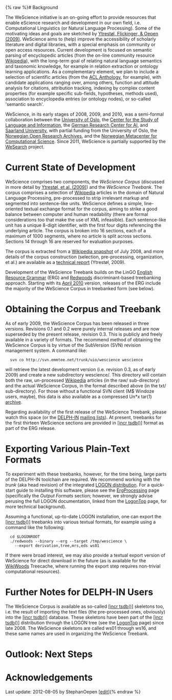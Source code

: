 {% raw %}# Background

The WeScience initiative is an on-going effort to provide resources that
enable eScience research and development in our own field, i.e.
Computational Linguistics (or Natural Language Processing). Some of the
motivating ideas and goals are sketched by [Ytrestøl, Flickinger, &
Oepen (2009)](http://www.delph-in.net/wescience/tlt09.pdf). WeScience
aims to (help) improve the accessibility of scholarly literature and
digital libraries, with a special emphasis on community or open access
resources. Current development is focused on semantic parsing of
encyclopedic articles (from the on-line community resource
[Wikipedia](http://en.wikipedia.org)), with the long-term goal of
relating natural language semantics and taxonomic knowledge, for example
in relation extraction or ontology learning applications. As a
complementary element, we plan to include a selection of scientific
articles (from the [ACL Anthology](http://aclweb.org/anthology-new/),
for example), with candidate applications ranging over, among others,
function and attitude analysis for citations, attribution tracking,
indexing by complex content properties (for example specific sub-fields,
hypotheses, methods used), association to encyclopedia entries (or
ontology nodes), or so-called 'semantic search'.

WeScience, in its early stages of 2008, 2009, and 2010, was a
semi-formal collaboration between the [University of
Oslo](http://www.mn.uio.no/ifi/english/research/groups/ltg/), the
[Center for the Study of Language and
Information](http://lingo.stanford.edu/), the [German Research Center
for AI](http://www.dfki.de/lt), and [Saarland
University](http://www.coli.uni-saarland.de), with partial funding from
the University of Oslo, the [Norwegian Open Research
Archives](http://www.ub.uit.no/wiki/openaccess/index.php/NORA), and the
[Norwegian Metacenter for Computational Science](http://www.notur.no).
Since 2011, WeScience is partially supported by the [WeSearch](https://blog.inductorsoftware.com/docsproto/garage/WeSearch)
project.

# Current State of Development

WeScience comprises two components, the *WeScience Corpus* (discussed in
more detail by [Ytrestøl, et al.
(2009)](http://www.delph-in.net/wescience/tlt09.pdf)) and the *WeScience
Treebank*. The corpus comprises a selection of
[Wikipedia](http://en.wikipedia.org) articles in the domain of Natural
Language Processing, pre-processed to strip irrelevant markup and
segmented into sentence-like units. WeScience defines a simple,
line-oriented textual exchange format for the corpus, aiming to strike a
good balance between computer and human readability (there are formal
considerations too that make the use of XML infeasible). Each
sentence-like unit has a unique 8-digit identifier, with the first four
digits referencing the underlying article. The corpus is broken into 16
sections, each of a maximum of 1000 segments, where no article is split
across sections. Sections 14 through 16 are reserved for evaluation
purposes.

The corpus is extracted from a [Wikipedia
snapshot](http://www.delph-in.net/wescience/enwiki-20080727-pages-articles.xml.bz2)
of July 2008, and more details of the corpus construction (selection,
pre-processing, organization, et al.) are available as a [technical
report](http://www.delph-in.net/wescience/Ytrestol:09.pdf) (Ytrestøl,
2009).

Development of the WeScience Treebank builds on the LinGO [English
Resource Grammar](http://www.delph-in.net/erg) (ERG) and
[Redwoods](http://www.delph-in.net/redwoods) discriminant-based
treebanking approach. Starting with its [April
2010](http://svn.delph-in.net/erg/tags/1010) version, releases of the
ERG include the majority of the WeScience Corpus in treebanked form (see
below).

# Obtaining the Corpus and Treebank

As of early 2009, the WeScience Corpus has been released in three
versions. Revisions 0.1 and 0.2 were purely internal releases and are
now superseded by the present release, revision 0.3. This is publicly
and freely available in a variety of formats. The recommend method of
obtaining the WeScience Corpus is by virtue of the SubVersion (SVN)
revision management system. A command like:

      svn co http://svn.emmtee.net/trunk/uio/wescience wescience

will retrieve the latest development version (i.e. revision 0.3, as of
early 2009) and create a new subdirectory wescience/. This directory
will contain both the raw, un-processed
[Wikipedia](http://en.wikipedia.org) articles (in the raw/
sub-directory) and the actual WeScience Corpus, in the format described
above (in the txt/ sub-directory). For those without a functional SVN
client (M$ Windoze users, maybe), this data is also available as a
compressed Un\*x tar(1)
[archive](http://www.delph-in.net/wescience/corpus.0.3.tgz).

Regarding availability of the first release of the WeScience Treebank,
please watch this space (or the [DELPH-IN](http://www.delph-in.net)
[mailing lists](http://lists.delph-in.net)). At present, treebanks for
the first thirteen WeScience sections are provided in [\[incr
tsdb()\]](http://www.delph-in.net/itsdb) format as part of the ERG
release.

# Exporting Various Plain-Text Formats

To experiment with these treebanks, however, for the time being, large
parts of the DELPH-IN toolchain are required. We recommend working with
the *trunk* (aka head revision) of the integrated [LOGON
distribution](https://blog.inductorsoftware.com/docsproto/tools/LogonTop). For a quick-start guide to installing this
software, please see the [ErgProcessing](https://blog.inductorsoftware.com/docsproto/erg/ErgProcessing) page
(specifically the *Output Formats* section; however, we strongly advise
perusing the full LOGON documentation, linked from the
[LogonTop](https://blog.inductorsoftware.com/docsproto/tools/LogonTop) page, for more technical background).

Assuming a functional, up-to-date LOGON installation, one can export the
[\[incr tsdb()\]](http://www.delph-in.net/itsdb) treebanks into various
textual formats, for example using a command like the following:

      cd $LOGONROOT
      ./redwoods --binary --erg --target /tmp/wescience \
        --export derivation,tree,mrs,eds ws01

If there were broad interest, we may also provide a textual export
version of WeScience for direct download in the future (as is available
for the [WikiWoods](https://blog.inductorsoftware.com/docsproto/garage/WikiWoods) Treecache, where running the export step
requires non-trivial computational resources).

# Further Notes for DELPH-IN Users

The WeScience Corpus is available as so-called [\[incr
tsdb()\]](http://www.delph-in.net/itsdb) skeletons too, i.e. the result
of importing the text files (the pre-processed ones, obviously) into the
[\[incr tsdb()\]](http://www.delph-in.net/itsdb) database. These
skeletons have been part of the [\[incr
tsdb()\]](http://www.delph-in.net/itsdb) distribution through the LOGON
tree (see the [LogonTop](https://blog.inductorsoftware.com/docsproto/tools/LogonTop) page) since late 2008. The WeScience
skeletons are called ws01 through ws16, and these same names are used in
organizing the WeScience Treebank.

# Outlook: Next Steps

# Acknowledgements

Last update: 2012-08-05 by StephanOepen [[edit](https://github.com/delph-in/docs/wiki/WeScience/_edit)]{% endraw %}